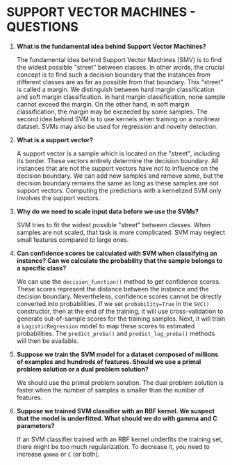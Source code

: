 # **SUPPORT VECTOR MACHINES - QUESTIONS**

1. **What is the fundamental idea behind Support Vector Machines?**

    The fundamental idea behind Support Vector Machines (SMV) is to find the widest possible "street" between classes. In other words, the crucial concept is to find such a decision boundary that the instances from different classes are as far as possible from that boundary. This "street" is called a margin. We distinguish between hard margin classification and soft margin classification. In hard margin classification, none sample cannot exceed the margin. On the other hand, in soft margin classification, the margin may be exceeded by some samples. The second idea behind SVM is to use kernels when training on a nonlinear dataset. SVMs may also be used for regression and novelty detection.

2. **What is a support vector?**

    A support vector is a sample which is located on the "street", including its border. These vectors entirely determine the decision boundary. All instances that are not the support vectors have not to influence on the decision boundary. We can add new samples and remove some, but the decision boundary remains the same as long as these samples are not support vectors. Computing the predictions with a kernelized SVM only involves the support vectors.

3. **Why do we need to scale input data before we use the SVMs?**

    SVM tries to fit the widest possible "street" between classes. When samples are not scaled, that task is more complicated. SVM may neglect small features compared to large ones.

4. **Can confidence scores be calculated with SVM when classifying an instance? Can we calculate the probability that the sample belongs to a specific class?**

    We can use the `decision_function()` method to get confidence scores. These scores represent the distance between the instance and the decision boundary. Nevertheless, confidence scores cannot be directly converted into probabilities. If we set `probability=True` in the `SVC()` constructor, then at the end of the training, it will use cross-validation to generate out-of-sample scores for the training samples. Next, it will train a `LogisticRegression` model to map these scores to estimated probabilities. The `predict_proba()` and `predict_log_proba()` methods will then be available.

5. **Suppose we train the SVM model for a dataset composed of millions of examples and hundreds of features. Should we use a primal problem solution or a dual problem solution?**

    We should use the primal problem solution. The dual problem solution is faster when the number of samples is smaller than the number of features.

6. **Suppose we trained SVM classifier with an RBF kernel. We suspect that the model is underfitted. What should we do with gamma and C parameters?**

    If an SVM classifier trained with an RBF kernel underfits the training set, there might be too much regularization. To decrease it, you need to increase `gamma` or `C` (or both).
